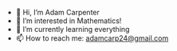 - 👋 Hi, I’m Adam Carpenter
- 👀 I’m interested in Mathematics!
- 🌱 I’m currently learning everything
- 📫 How to reach me: adamcarp24@gmail.com

<!---
Adamcarp24/Adamcarp24 is a ✨ special ✨ repository because its `README.md` (this file) appears on your GitHub profile.
You can click the Preview link to take a look at your changes.
--->
